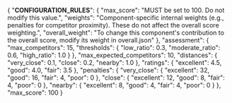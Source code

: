 {
  "__CONFIGURATION_RULES__": {
    "max_score": "MUST be set to 100. Do not modify this value.",
    "weights": "Component-specific internal weights (e.g., penalties for competitor proximity). These do not affect the overall score weighting.",
    "overall_weight": "To change this component's contribution to the overall score, modify its weight in overall.json"
  },
  "assessment": {
    "max_competitors": 15,
    "thresholds": {
      "low_ratio": 0.3,
      "moderate_ratio": 0.6,
      "high_ratio": 1.0
    }
  },
  "max_expected_competitors": 10,
  "distances": {
    "very_close": 0.1,
    "close": 0.2,
    "nearby": 1.0
  },
  "ratings": {
    "excellent": 4.5,
    "good": 4.0,
    "fair": 3.5
  },
  "penalties": {
    "very_close": {
      "excellent": 32,
      "good": 16,
      "fair": 4,
      "poor": 0
    },
    "close": {
      "excellent": 12,
      "good": 8,
      "fair": 4,
      "poor": 0
    },
    "nearby": {
      "excellent": 8,
      "good": 4,
      "fair": 4,
      "poor": 0
    }
  },
  "max_score": 100
} 